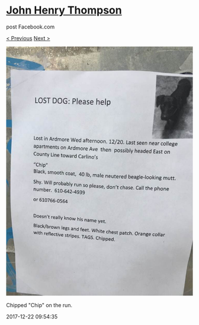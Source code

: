 # [John Henry Thompson](../README.md)
post Facebook.com

[< Previous](2018-01-13-3.md) [Next >](2017-12-22-2.md)

[![](../media/2017-12-22/Timeline-Photos-Chipped-Chip-on-the-run.jpg)](../README.md)

Chipped "Chip" on the run.

2017-12-22 09:54:35